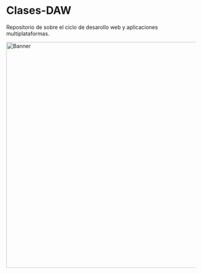 # Clases-DAW
Repositorio de sobre el ciclo de desarollo web y aplicaciones multiplataformas.

<img width="1920" height="600" alt="Banner" src=https://github.com/Katana86/Clases-DAW/assets/125601886/93a77c95-6330-44ae-9469-4adc530665ee>
